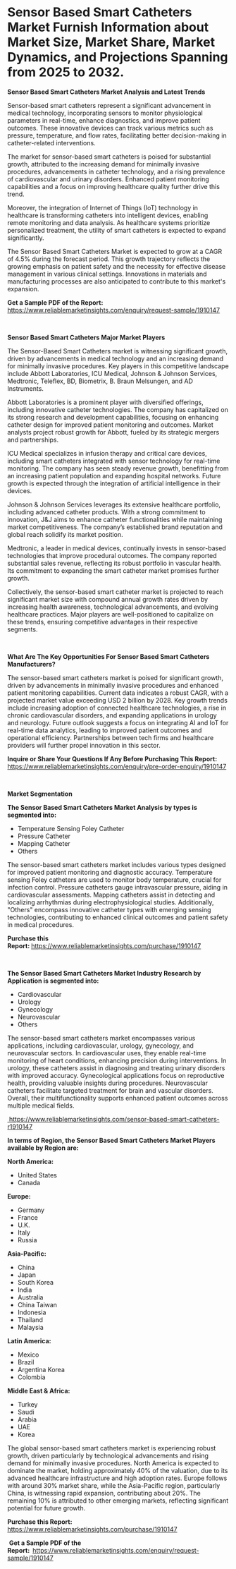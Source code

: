 <p><h1>Sensor Based Smart Catheters Market Furnish Information about Market Size, Market Share, Market Dynamics, and Projections Spanning from 2025 to 2032.</h1></p><p><strong>Sensor Based Smart Catheters Market Analysis and Latest Trends</strong></p>
<p><p>Sensor-based smart catheters represent a significant advancement in medical technology, incorporating sensors to monitor physiological parameters in real-time, enhance diagnostics, and improve patient outcomes. These innovative devices can track various metrics such as pressure, temperature, and flow rates, facilitating better decision-making in catheter-related interventions.</p><p>The market for sensor-based smart catheters is poised for substantial growth, attributed to the increasing demand for minimally invasive procedures, advancements in catheter technology, and a rising prevalence of cardiovascular and urinary disorders. Enhanced patient monitoring capabilities and a focus on improving healthcare quality further drive this trend.</p><p>Moreover, the integration of Internet of Things (IoT) technology in healthcare is transforming catheters into intelligent devices, enabling remote monitoring and data analysis. As healthcare systems prioritize personalized treatment, the utility of smart catheters is expected to expand significantly. </p><p>The Sensor Based Smart Catheters Market is expected to grow at a CAGR of 4.5% during the forecast period. This growth trajectory reflects the growing emphasis on patient safety and the necessity for effective disease management in various clinical settings. Innovations in materials and manufacturing processes are also anticipated to contribute to this market's expansion.</p></p>
<p><strong>Get a Sample PDF of the Report:&nbsp;</strong> <a href="https://www.reliablemarketinsights.com/enquiry/request-sample/1910147?utm_campaign=3002&utm_medium=2&utm_source=Github&utm_content=ia&utm_term=16042025&utm_id=sensor-based-smart-catheters">https://www.reliablemarketinsights.com/enquiry/request-sample/1910147</a></p>
<p>&nbsp;</p>
<p><strong>Sensor Based Smart Catheters Major Market Players</strong></p>
<p><p>The Sensor-Based Smart Catheters market is witnessing significant growth, driven by advancements in medical technology and an increasing demand for minimally invasive procedures. Key players in this competitive landscape include Abbott Laboratories, ICU Medical, Johnson & Johnson Services, Medtronic, Teleflex, BD, Biometrix, B. Braun Melsungen, and AD Instruments.</p><p>Abbott Laboratories is a prominent player with diversified offerings, including innovative catheter technologies. The company has capitalized on its strong research and development capabilities, focusing on enhancing catheter design for improved patient monitoring and outcomes. Market analysts project robust growth for Abbott, fueled by its strategic mergers and partnerships.</p><p>ICU Medical specializes in infusion therapy and critical care devices, including smart catheters integrated with sensor technology for real-time monitoring. The company has seen steady revenue growth, benefitting from an increasing patient population and expanding hospital networks. Future growth is expected through the integration of artificial intelligence in their devices.</p><p>Johnson & Johnson Services leverages its extensive healthcare portfolio, including advanced catheter products. With a strong commitment to innovation, J&J aims to enhance catheter functionalities while maintaining market competitiveness. The company’s established brand reputation and global reach solidify its market position.</p><p>Medtronic, a leader in medical devices, continually invests in sensor-based technologies that improve procedural outcomes. The company reported substantial sales revenue, reflecting its robust portfolio in vascular health. Its commitment to expanding the smart catheter market promises further growth.</p><p>Collectively, the sensor-based smart catheter market is projected to reach significant market size with compound annual growth rates driven by increasing health awareness, technological advancements, and evolving healthcare practices. Major players are well-positioned to capitalize on these trends, ensuring competitive advantages in their respective segments.</p></p>
<p>&nbsp;</p>
<p><strong>What Are The Key Opportunities For Sensor Based Smart Catheters Manufacturers?</strong></p>
<p><p>The sensor-based smart catheters market is poised for significant growth, driven by advancements in minimally invasive procedures and enhanced patient monitoring capabilities. Current data indicates a robust CAGR, with a projected market value exceeding USD 2 billion by 2028. Key growth trends include increasing adoption of connected healthcare technologies, a rise in chronic cardiovascular disorders, and expanding applications in urology and neurology. Future outlook suggests a focus on integrating AI and IoT for real-time data analytics, leading to improved patient outcomes and operational efficiency. Partnerships between tech firms and healthcare providers will further propel innovation in this sector.</p></p>
<p><strong>Inquire or Share Your Questions If Any Before Purchasing This Report:</strong> <a href="https://www.reliablemarketinsights.com/enquiry/pre-order-enquiry/1910147?utm_campaign=3002&utm_medium=2&utm_source=Github&utm_content=ia&utm_term=16042025&utm_id=sensor-based-smart-catheters">https://www.reliablemarketinsights.com/enquiry/pre-order-enquiry/1910147</a></p>
<p>&nbsp;</p>
<p><strong>Market Segmentation</strong></p>
<p><strong>The Sensor Based Smart Catheters Market Analysis by types is segmented into:</strong></p>
<p><ul><li>Temperature Sensing Foley Catheter</li><li>Pressure Catheter</li><li>Mapping Catheter</li><li>Others</li></ul></p>
<p><p>The sensor-based smart catheters market includes various types designed for improved patient monitoring and diagnostic accuracy. Temperature sensing Foley catheters are used to monitor body temperature, crucial for infection control. Pressure catheters gauge intravascular pressure, aiding in cardiovascular assessments. Mapping catheters assist in detecting and localizing arrhythmias during electrophysiological studies. Additionally, "Others" encompass innovative catheter types with emerging sensing technologies, contributing to enhanced clinical outcomes and patient safety in medical procedures.</p></p>
<p><strong>Purchase this Report:&nbsp;</strong><a href="https://www.reliablemarketinsights.com/purchase/1910147?utm_campaign=3002&utm_medium=2&utm_source=Github&utm_content=ia&utm_term=16042025&utm_id=sensor-based-smart-catheters">https://www.reliablemarketinsights.com/purchase/1910147</a></p>
<p>&nbsp;</p>
<p><strong>The Sensor Based Smart Catheters Market Industry Research by Application is segmented into:</strong></p>
<p><ul><li>Cardiovascular</li><li>Urology</li><li>Gynecology</li><li>Neurovascular</li><li>Others</li></ul></p>
<p><p>The sensor-based smart catheters market encompasses various applications, including cardiovascular, urology, gynecology, and neurovascular sectors. In cardiovascular uses, they enable real-time monitoring of heart conditions, enhancing precision during interventions. In urology, these catheters assist in diagnosing and treating urinary disorders with improved accuracy. Gynecological applications focus on reproductive health, providing valuable insights during procedures. Neurovascular catheters facilitate targeted treatment for brain and vascular disorders. Overall, their multifunctionality supports enhanced patient outcomes across multiple medical fields.</p></p>
<p><a href="https://www.reliablemarketinsights.com/sensor-based-smart-catheters-r1910147?utm_campaign=3002&utm_medium=2&utm_source=Github&utm_content=ia&utm_term=16042025&utm_id=sensor-based-smart-catheters">&nbsp;https://www.reliablemarketinsights.com/sensor-based-smart-catheters-r1910147</a></p>
<p><strong>In terms of Region, the Sensor Based Smart Catheters Market Players available by Region are:</strong></p>
<p>
    <p> <strong> North America: </strong>
        <ul>
            <li>United States</li>
            <li>Canada</li>
        </ul>
        </p> 
    <p> <strong> Europe: </strong>
        <ul>
            <li>Germany</li>
            <li>France</li>
            <li>U.K.</li>
            <li>Italy</li>
            <li>Russia</li>
        </ul>
        </p> 
    <p> <strong> Asia-Pacific: </strong>
        <ul>
            <li>China</li>
            <li>Japan</li>
            <li>South Korea</li>
            <li>India</li>
            <li>Australia</li>
            <li>China Taiwan</li>
            <li>Indonesia</li>
            <li>Thailand</li>
            <li>Malaysia</li>
        </ul>
        </p> 
    <p> <strong> Latin America: </strong>
        <ul>
            <li>Mexico</li>
            <li>Brazil</li>
            <li>Argentina Korea</li>
            <li>Colombia</li>
        </ul>
        </p> 
    <p> <strong> Middle East & Africa: </strong>
        <ul>
            <li>Turkey</li>
            <li>Saudi</li>
            <li>Arabia</li>
            <li>UAE</li>
            <li>Korea</li>
        </ul>
    </p>
    </p>
<p><p>The global sensor-based smart catheters market is experiencing robust growth, driven particularly by technological advancements and rising demand for minimally invasive procedures. North America is expected to dominate the market, holding approximately 40% of the valuation, due to its advanced healthcare infrastructure and high adoption rates. Europe follows with around 30% market share, while the Asia-Pacific region, particularly China, is witnessing rapid expansion, contributing about 20%. The remaining 10% is attributed to other emerging markets, reflecting significant potential for future growth.</p></p>
<p><strong>Purchase this Report: </strong><a href="https://www.reliablemarketinsights.com/purchase/1910147?utm_campaign=3002&utm_medium=2&utm_source=Github&utm_content=ia&utm_term=16042025&utm_id=sensor-based-smart-catheters">https://www.reliablemarketinsights.com/purchase/1910147</a></p>
<p>&nbsp;<strong>Get a Sample PDF of the Report:&nbsp;&nbsp;</strong><a href="https://www.reliablemarketinsights.com/enquiry/request-sample/1910147?utm_campaign=3002&utm_medium=2&utm_source=Github&utm_content=ia&utm_term=16042025&utm_id=sensor-based-smart-catheters">https://www.reliablemarketinsights.com/enquiry/request-sample/1910147</a></p>
<p><strong></strong></p>
<p><p></p><p></p><p></p></p>